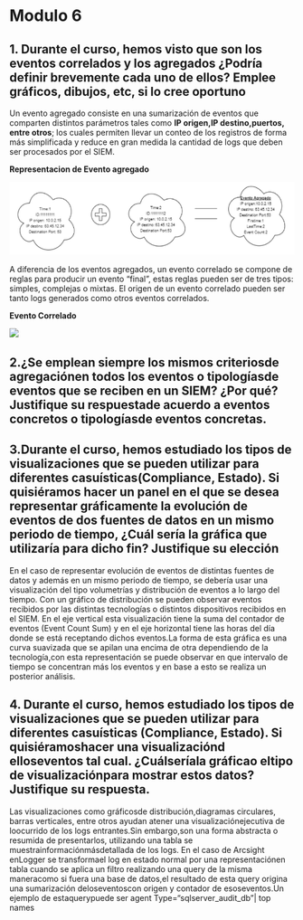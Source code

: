# Modulo 6

## 1. Durante el curso, hemos visto que son los eventos correlados y los agregados ¿Podría definir brevemente cada uno de ellos? Emplee gráficos, dibujos, etc, si lo cree oportuno

Un evento agregado consiste en una sumarización de eventos que comparten distintos parámetros tales  como **IP origen,IP destino,puertos, entre otros**; los cuales  permiten llevar un conteo de los registros de forma más simplificada y reduce en gran medida la cantidad de logs que deben ser procesados por el SIEM.

**Representacion de Evento agregado**

![](/images/modulo6/agregado.PNG)

A diferencia de los eventos agregados, un evento correlado se compone de reglas para producir un evento “final”, estas reglas pueden ser de tres tipos: simples, complejas o mixtas. El origen de un evento correlado pueden ser tanto logs generados como otros eventos correlados.

**Evento Correlado**

![](/images/modulo6/correlado.PNG)

## 2.¿Se emplean siempre los mismos criteriosde agregaciónen todos los eventos o tipologíasde  eventos  que  se  reciben  en  un  SIEM? ¿Por  qué?Justifique  su respuestade acuerdo a eventos concretos o tipologíasde eventos concretas.



## 3.Durante el  curso, hemos estudiado los tipos de visualizaciones que se pueden utilizar para diferentes casuísticas(Compliance, Estado). Si quisiéramos hacer un panel en el que se desea representar gráficamente la evolución de eventos de dos fuentes de datos en un mismo periodo de tiempo, ¿Cuál sería la gráfica que utilizaría para dicho fin? Justifique su elección

En el caso de representar evolución de eventos de distintas fuentes de datos y además en un mismo periodo de tiempo, se debería usar una visualización del tipo volumetrías y distribución de eventos a lo largo del tiempo. Con un gráfico de distribución se pueden observar eventos recibidos por las distintas tecnologías o distintos dispositivos recibidos en el SIEM. En el eje vertical esta visualización tiene la suma del contador de eventos (Event Count Sum) y en el eje horizontal  tiene las horas del día donde se está receptando dichos eventos.La forma de esta gráfica es una curva suavizada que se apilan una encima de otra dependiendo de la tecnología,con esta representación se puede observar en que intervalo de tiempo se concentran más los eventos y en base a esto se realiza un posterior análisis.

## 4. Durante  el  curso, hemos  estudiado  los  tipos  de  visualizaciones  que  se  pueden utilizar  para  diferentes casuísticas  (Compliance,  Estado).  Si quisiéramoshacer una visualizaciónd elloseventos  tal  cual. ¿Cuálseríala gráficao  eltipo  de visualizaciónpara mostrar estos datos? Justifique su respuesta.


Las   visualizaciones   como gráficosde distribución,diagramas   circulares, barras verticales, entre otros ayudan atener una visualizaciónejecutiva de loocurrido de los logs  entrantes.Sin embargo,son  una  forma  abstracta  o  resumida  de  presentarlos, utilizando  una  tabla  se  muestrainformaciónmásdetallada de  los  logs.  En  el  caso  de Arcsight  enLogger se transformael  log  en  estado  normal  por  una representaciónen tabla cuando se aplica un filtro realizando una query de la misma maneracomo si fuera una base de datos,el resultado de esta query origina una sumarización deloseventoscon  origen  y  contador  de esoseventos.Un  ejemplo  de  estaquerypuede  ser agent Type=“sqlserver_audit_db”| top names



